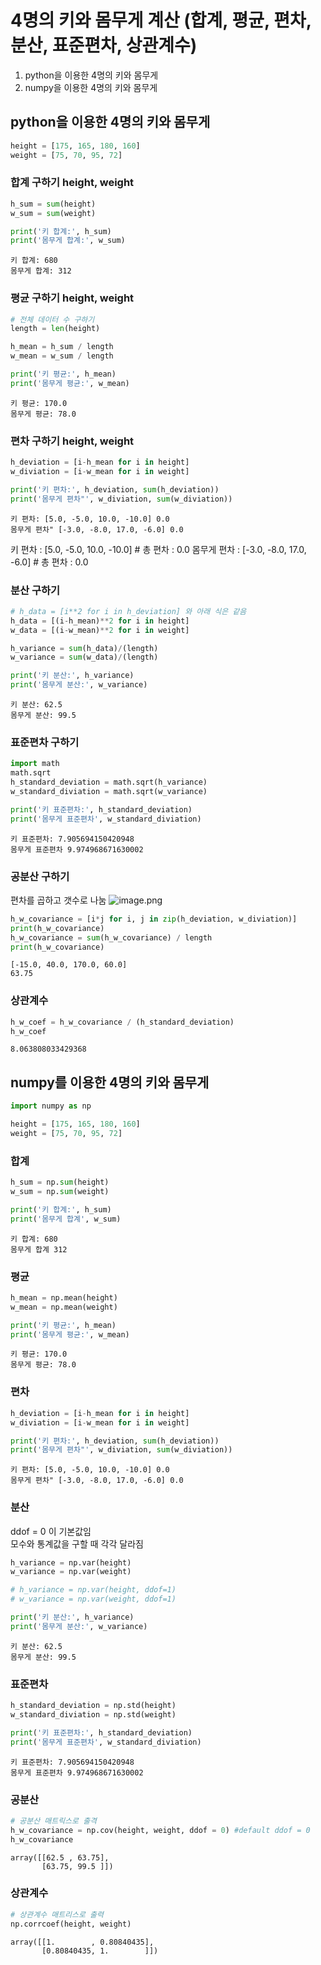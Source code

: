 # 4명의 키와 몸무게 계산 (합계, 평균, 편차, 분산, 표준편차, 상관계수)
1. python을 이용한 4명의 키와 몸무게
2. numpy을 이용한 4명의 키와 몸무게

## python을 이용한 4명의 키와 몸무게


```python
height = [175, 165, 180, 160]
weight = [75, 70, 95, 72]
```

### 합계 구하기 height, weight


```python
h_sum = sum(height)
w_sum = sum(weight)
```


```python
print('키 합계:', h_sum)
print('몸무게 합계:', w_sum)
```

    키 합계: 680
    몸무게 합계: 312


### 평균 구하기 height, weight


```python
# 전체 데이터 수 구하기
length = len(height)
```


```python
h_mean = h_sum / length
w_mean = w_sum / length
```


```python
print('키 평균:', h_mean)
print('몸무게 평균:', w_mean)
```

    키 평균: 170.0
    몸무게 평균: 78.0


### 편차 구하기 height, weight


```python
h_deviation = [i-h_mean for i in height]
w_diviation = [i-w_mean for i in weight]
```


```python
print('키 편차:', h_deviation, sum(h_deviation))
print('몸무게 편차"', w_diviation, sum(w_diviation))
```

    키 편차: [5.0, -5.0, 10.0, -10.0] 0.0
    몸무게 편차" [-3.0, -8.0, 17.0, -6.0] 0.0


키 편차 : [5.0, -5.0, 10.0, -10.0]  # 총 편차 : 0.0
몸무게 편차 : [-3.0, -8.0, 17.0, -6.0]  # 총 편차 : 0.0

### 분산 구하기


```python
# h_data = [i**2 for i in h_deviation] 와 아래 식은 같음
h_data = [(i-h_mean)**2 for i in height]
w_data = [(i-w_mean)**2 for i in weight]

h_variance = sum(h_data)/(length)
w_variance = sum(w_data)/(length)
```


```python
print('키 분산:', h_variance)
print('몸무게 분산:', w_variance)
```

    키 분산: 62.5
    몸무게 분산: 99.5


### 표준편차 구하기


```python
import math
math.sqrt
h_standard_deviation = math.sqrt(h_variance)
w_standard_diviation = math.sqrt(w_variance)
```


```python
print('키 표준편차:', h_standard_deviation)
print('몸무게 표준편차', w_standard_diviation)
```

    키 표준편차: 7.905694150420948
    몸무게 표준편차 9.974968671630002


### 공분산 구하기
편차를 곱하고 갯수로 나눔
![image.png](attachment:image.png)


```python
h_w_covariance = [i*j for i, j in zip(h_deviation, w_diviation)]
print(h_w_covariance)
h_w_covariance = sum(h_w_covariance) / length
print(h_w_covariance)
```

    [-15.0, 40.0, 170.0, 60.0]
    63.75


### 상관계수


```python
h_w_coef = h_w_covariance / (h_standard_deviation)
h_w_coef
```




    8.063808033429368



## numpy를 이용한 4명의 키와 몸무게


```python
import numpy as np
```


```python
height = [175, 165, 180, 160]
weight = [75, 70, 95, 72]
```

### 합계


```python
h_sum = np.sum(height)
w_sum = np.sum(weight)
```


```python
print('키 합계:', h_sum)
print('몸무게 합계', w_sum)
```

    키 합계: 680
    몸무게 합계 312


### 평균


```python
h_mean = np.mean(height)
w_mean = np.mean(weight)
```


```python
print('키 평균:', h_mean)
print('몸무게 평균:', w_mean)
```

    키 평균: 170.0
    몸무게 평균: 78.0


### 편차


```python
h_deviation = [i-h_mean for i in height]
w_diviation = [i-w_mean for i in weight]
```


```python
print('키 편차:', h_deviation, sum(h_deviation))
print('몸무게 편차"', w_diviation, sum(w_diviation))
```

    키 편차: [5.0, -5.0, 10.0, -10.0] 0.0
    몸무게 편차" [-3.0, -8.0, 17.0, -6.0] 0.0


### 분산
ddof = 0 이 기본값임  
모수와 통계값을 구할 때 각각 달라짐


```python
h_variance = np.var(height)
w_variance = np.var(weight)

# h_variance = np.var(height, ddof=1)
# w_variance = np.var(weight, ddof=1)
```


```python
print('키 분산:', h_variance)
print('몸무게 분산:', w_variance)
```

    키 분산: 62.5
    몸무게 분산: 99.5


### 표준편차


```python
h_standard_deviation = np.std(height)
w_standard_diviation = np.std(weight)
```


```python
print('키 표준편차:', h_standard_deviation)
print('몸무게 표준편차', w_standard_diviation)
```

    키 표준편차: 7.905694150420948
    몸무게 표준편차 9.974968671630002


### 공분산


```python
# 공분산 매트릭스로 출격
h_w_covariance = np.cov(height, weight, ddof = 0) #default ddof = 0
h_w_covariance
```




    array([[62.5 , 63.75],
           [63.75, 99.5 ]])



### 상관계수


```python
# 상관계수 매트리스로 출력
np.corrcoef(height, weight)
```




    array([[1.        , 0.80840435],
           [0.80840435, 1.        ]])




```python

```


```python

```
